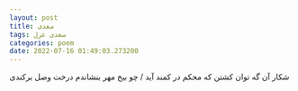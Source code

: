 ```yaml
---
layout: post
title: سعدی
tags: سعدی غزل
categories: poem
date: 2022-07-16 01:49:03.273200
---
```


شکار آن گه توان کشتن که محکم در کمند آید / چو بیخ مهر بنشاندم درخت وصل برکندی